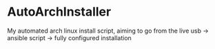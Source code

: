 # AutoArchInstaller
My automated arch linux install script, aiming to go from the live usb -> ansible script -> fully configured installation
